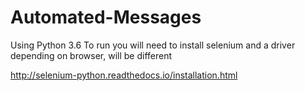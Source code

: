 # Automated-Messages

Using Python 3.6
To run you will need to install selenium and a driver depending on browser, will be different

http://selenium-python.readthedocs.io/installation.html
